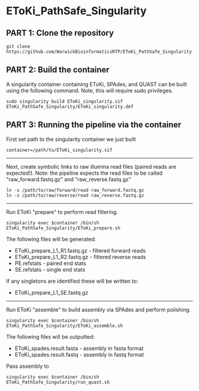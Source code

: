 # EToKi_PathSafe_Singularity

## PART 1: Clone the repository 
```
git clone https://github.com/WarwickBioinformaticsRTP/EToKi_PathSafe_Singularity
```

## PART 2: Build the container
A singularity container containing EToKi, SPAdes, and QUAST can be built using the following command. Note, this will require sudo privileges. 
```
sudo singularity build EToKi_singularity.sif EToKi_PathSafe_Singularity/EToKi_singularity.def
```
 
## PART 3: Running the pipeline via the container
First set path to the singularity container we just built
```
container=/path/to/EToKi_singularity.sif
```
---
Next, create symbolic links to raw illumina read files (paired reads are expected!). Note: the pipeline expects the read files to be called "raw_forward.fastq.gz" and "raw_reverse.fastq.gz"
```
ln -s /path/to/raw/forward/read raw_forward.fastq.gz
ln -s /path/to/raw/reverse/read raw_reverse.fastq.gz
```
---
Run EToKi "prepare" to perform read filtering. 
```
singularity exec $container /bin/sh EToKi_PathSafe_Singularity/EToKi_prepare.sh
```
The following files will be generated: 
- EToKi_prepare_L1_R1.fastq.gz - filtered forward reads
- EToKi_prepare_L1_R2.fastq.gz - filtered reverse reads
- PE.refstats - paired end stats
- SE.refstats - single end stats

If any singletons are identified these will be written to: 
- EToKi_prepare_L1_SE.fastq.gz
---
Run EToKi "assemble" to build assembly via SPAdes and perform polishing.
```
singularity exec $container /bin/sh EToKi_PathSafe_Singularity/EToKi_assemble.sh 
```
The following files will be outputted:
- EToKi_spades.result.fasta - assembly in fasta format
- EToKi_spades.result.fastq - assembly in fastq format


Pass assembly to 
```
singularity exec $container /bin/sh EToKi_PathSafe_Singularity/run_quast.sh
```



